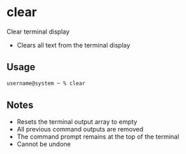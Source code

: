 # clear

Clear terminal display

- Clears all text from the terminal display

## Usage

```txt
username@system ~ % clear
```

## Notes

- Resets the terminal output array to empty
- All previous command outputs are removed
- The command prompt remains at the top of the terminal
- Cannot be undone
